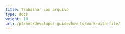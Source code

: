 ```yaml
---
title: Trabalhar com arquivo
type: docs
weight: 10
url: /pt/net/developer-guide/how-to/work-with-file/
---
```

